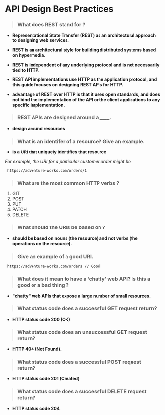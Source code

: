 # API Design Best Practices 

> ### What does REST stand for ?

* **Representational State Transfer (REST) as an architectural approach to designing web services.** 

* **REST is an architectural style for building distributed systems based on hypermedia.** 

* **REST is independent of any underlying protocol and is not necessarily tied to HTTP.** 

* **REST API implementations use HTTP as the application protocol, and this guide focuses on designing REST APIs for HTTP.** 

* **advantage of REST over HTTP is that it uses open standards, and does not bind the implementation of the API or the client applications to any specific implementation.** 

> ### REST APIs are designed around a ____. 

* **design around resources** 

> ### What is an identifer of a resource? Give an example.

* **is a URI that uniquely identifies that resource** 

*For example, the URI for a particular customer order might be* 

     https://adventure-works.com/orders/1 

> ### What are the most common HTTP verbs ? 

1. GIT 
2. POST
3. PUT 
4. PATCH 
5. DELETE 

> ### What should the URIs be based on ?  

* **should be based on nouns (the resource) and not verbs (the operations on the resource).** 

> ### Give an example of a good URI.

     https://adventure-works.com/orders // Good 

> ### What does it mean to have a ‘chatty’ web API? Is this a good or a bad thing ?

* **"chatty" web APIs that expose a large number of small resources.** 

> ### What status code does a successful GET request return?

* **HTTP status code 200 (OK)**

> ### What status code does an unsuccessful GET request return?

* **HTTP 404 (Not Found).**

> ### What status code does a successful POST request return?

* **HTTP status code 201 (Created)**

> ### What status code does a successful DELETE request return? 

* **HTTP status code 204**



